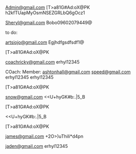 Admin@gmail.com [T>a81G#Ad:oX@PK    h2kfTUapMyOsmNSEZGRLbQ6gOcz1

Sheryl@gmail.com Bobo09602079449@

to do:





artsiojo@gmail.com
Egjhdfgsdfsdf1@

[T>a81G#Ad:oX@PK

coachricky@gmail.com
erhyl12345

COach:                                      Member:
ashtonhall@gmail.com                        speed@gmail.com                  
erhyl12345                                  erhyl12345                

[T>a81G#Ad:oX@PK

snow@gmail.com
<<U+hyGK#b:.|5_B

[T>a81G#Ad:oX@PK


<<U+hyGK#b:.|5_B

[T>a81G#Ad:oX@PK

james@gmail.com
+2O>)uThili*d4pn

jaden@gmail.com
erhyl12345